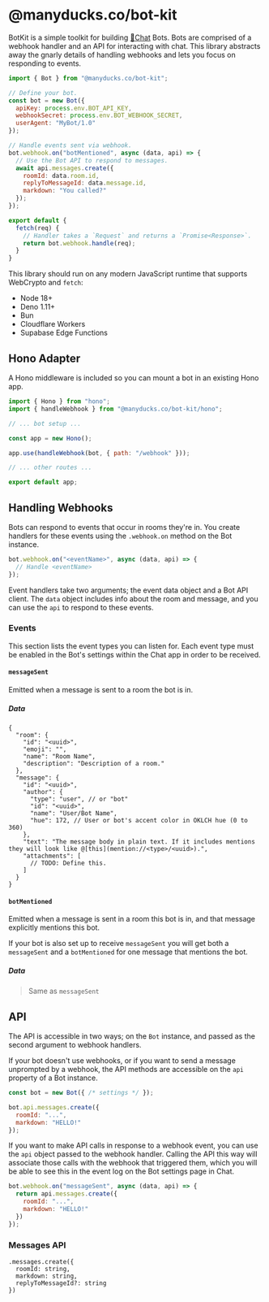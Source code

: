 # @manyducks.co/bot-kit

BotKit is a simple toolkit for building [🦆Chat](https://chat.manyducks.co) Bots. Bots are comprised of a webhook handler and an API for interacting with chat. This library abstracts away the gnarly details of handling webhooks and lets you focus on responding to events.

```js
import { Bot } from "@manyducks.co/bot-kit";

// Define your bot.
const bot = new Bot({
  apiKey: process.env.BOT_API_KEY,
  webhookSecret: process.env.BOT_WEBHOOK_SECRET,
  userAgent: "MyBot/1.0"
});

// Handle events sent via webhook.
bot.webhook.on("botMentioned", async (data, api) => {
  // Use the Bot API to respond to messages.
  await api.messages.create({
    roomId: data.room.id,
    replyToMessageId: data.message.id,
    markdown: "You called?"
  });
});

export default {
  fetch(req) {
    // Handler takes a `Request` and returns a `Promise<Response>`.
    return bot.webhook.handle(req);
  }
}
```

This library should run on any modern JavaScript runtime that supports WebCrypto and `fetch`:

- Node 18+
- Deno 1.11+
- Bun
- Cloudflare Workers
- Supabase Edge Functions

## Hono Adapter

A Hono middleware is included so you can mount a bot in an existing Hono app.

```js
import { Hono } from "hono";
import { handleWebhook } from "@manyducks.co/bot-kit/hono";

// ... bot setup ...

const app = new Hono();

app.use(handleWebhook(bot, { path: "/webhook" }));

// ... other routes ...

export default app;
```

## Handling Webhooks

Bots can respond to events that occur in rooms they're in. You create handlers for these events using the `.webhook.on` method on the Bot instance.

```js
bot.webhook.on("<eventName>", async (data, api) => {
  // Handle <eventName>
});
````

Event handlers take two arguments; the event data object and a Bot API client. The `data` object includes info about the room and message, and you can use the `api` to respond to these events.

### Events

This section lists the event types you can listen for. Each event type must be enabled in the Bot's settings within the Chat app in order to be received.

#### `messageSent`

Emitted when a message is sent to a room the bot is in.

##### Data

```jsonc
{
  "room": {
    "id": "<uuid>",
    "emoji": "",
    "name": "Room Name",
    "description": "Description of a room."
  },
  "message": {
    "id": "<uuid>",
    "author": {
      "type": "user", // or "bot"
      "id": "<uuid>",
      "name": "User/Bot Name",
      "hue": 172, // User or bot's accent color in OKLCH hue (0 to 360)
    },
    "text": "The message body in plain text. If it includes mentions they will look like @[this](mention://<type>/<uuid>).",
    "attachments": [
      // TODO: Define this.
    ]
  }
}
```

#### `botMentioned`

Emitted when a message is sent in a room this bot is in, and that message explicitly mentions this bot.

If your bot is also set up to receive `messageSent` you will get both a `messageSent` and a `botMentioned` for one message that mentions the bot.

##### Data

> Same as `messageSent`

## API

The API is accessible in two ways; on the `Bot` instance, and passed as the second argument to webhook handlers.

If your bot doesn't use webhooks, or if you want to send a message unprompted by a webhook, the API methods are accessible on the `api` property of a Bot instance.

```js
const bot = new Bot({ /* settings */ });

bot.api.messages.create({
  roomId: "...",
  markdown: "HELLO!"
});
````

If you want to make API calls in response to a webhook event, you can use the `api` object passed to the webhook handler. Calling the API this way will associate those calls with the webhook that triggered them, which you will be able to see this in the event log on the Bot settings page in Chat.

```js
bot.webhook.on("messageSent", async (data, api) => {
  return api.messages.create({
    roomId: "...",
    markdown: "HELLO!"
  })
});
````

### Messages API

```
.messages.create({
  roomId: string,
  markdown: string,
  replyToMessageId?: string
})
```
